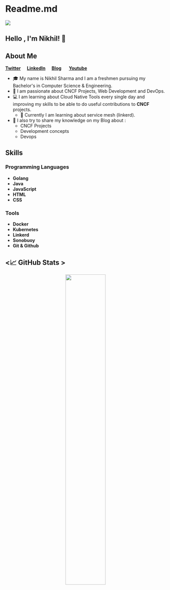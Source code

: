 # Readme.md
<img align="center" src="https://i.imgur.com/4ASafy0.png">

## Hello , I'm Nikhil! <span class="wave">👋</span>
## About Me 

**[Twitter](https://twitter.com/nikhilstwt)**&nbsp;&nbsp;&nbsp;&nbsp;&nbsp;**[LinkedIn](https://www.linkedin.com/in/nikhil-sharma-3884261b2/)**&nbsp;&nbsp;&nbsp;&nbsp;&nbsp;**[Blog](https://nikhilsblog.hashnode.dev/)**
&nbsp;&nbsp;&nbsp;&nbsp;&nbsp;**[Youtube](https://www.youtube.com/channel/UC13FZ3U7cuLIGN9lOo_8cQQ)**


- :mortar_board: My name is Nikhil Sharma and I am a freshmen pursuing my Bachelor's in Computer Science & Engineering. 
- :raising_hand: I am passionate about CNCF Projects, Web Development and DevOps.
- :computer: I am learning about Cloud Native Tools every single day and improving my skills to be able to do useful contributions to **CNCF** projects.
	-  🌱 Currently I am learning about service mesh (linkerd).
- :cowboy_hat_face: I also try to share my knowledge on my Blog about :
	- CNCF Projects
	- Development concepts
	- Devops

## Skills 


### **Programming Languages**
- **Golang**
- **Java**
- **JavaScript**
- **HTML**
- **CSS**
### Tools
- **Docker** 
- **Kubernetes**
- **Linkerd**
- **Sonobuoy**
- **Git & Github**


## <📈 GitHub Stats >  

<!-- ![](https://github-readme-stats.vercel.app/api?username=NikhilSharmaWe&show_icons=true&theme=tokyonight)  -->
<p align="center">
	
  <img width="50%" src="https://github-readme-stats.vercel.app/api?username=NikhilSharmaWe&show_icons=true&theme=algolia&hide_border=true" />
<!--   <img width="48%" src="https://github-readme-streak-stats.herokuapp.com/?user=NikhilSharmaWe&theme=algolia&hide_border=true" /> -->
</p>
